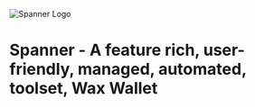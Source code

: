 ![Spanner Logo](https://github.com/spanner159753/Spanner/tree/spanner/dispaly/logo/app_logo.png)

# Spanner - A feature rich, user-friendly, managed, automated, toolset, Wax Wallet
